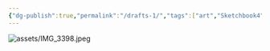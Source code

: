 ```yaml
---
{"dg-publish":true,"permalink":"/drafts-1/","tags":["art","Sketchbook4"],"noteIcon":""}
---
```


![assets/IMG_3398.jpeg](/img/user/assets/IMG_3398.jpeg)


